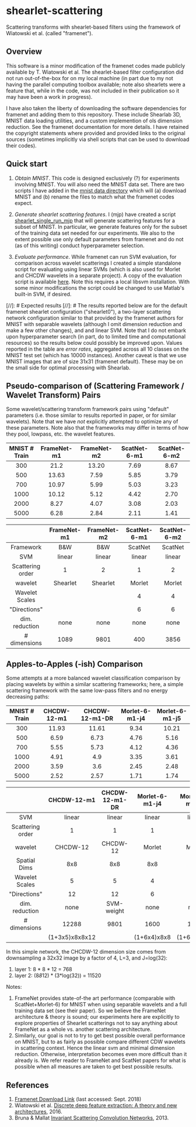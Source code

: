 # shearlet-scattering
Scattering transforms with shearlet-based filters using the framework of Wiatowski et al.  (called "framenet").


## Overview
This software is a minor modification of the framenet codes made publicly available by T. Wiatowski et al.  The shearlet-based filter configuration did not run out-of-the-box for on my local machine (in part due to my not having the parallel computing toolbox available; note also shearlets were a feature that, while in the code, was not included in their publication so it may have been a work in progress).  

I have also taken the liberty of downloading the software dependencies for framenet and adding them to this repository.  These include Shearlab 3D, MNIST data loading utilities, and a custom implemention of ols dimension reduction.  See the framenet documentation for more details.  I have retained the copyright statements where provided and provided links to the original sources (sometimes implicitly via shell scripts that can be used to download their codes).

## Quick start

1.  *Obtain MNIST*.  This code is designed exclusively (?) for experiments involving MNIST. You will also need the MNIST data set.  There are two scripts I have added in  the [mnist data directory](./src/framenet/MNIST_dataset) which will (a) download MNIST and (b) rename the files to match what the framenet codes expect.  

2.  *Generate shearlet scattering features*.  I (mjp) have created a script [shearlet_single_run_mjp](./src/framenet/shearlet_single_run_mjp.m) that will generate scattering features for a subset of MNIST.  In particular, we generate features only for the subset of the training data set needed for our experiments.  We also to the extent possible use only default parameters from framenet and do not (as of this writing) conduct hyperparameter selection.

3.  *Evaluate performance*.  While framenet can run SVM evaluation, for comparison across wavelet scatterings I created a simple standalone script for evaluating using linear SVMs (which is also used for Morlet and CHCDW wavelets in a separate project).  A copy of the evaluation script is available [here](./src/evaluation/classify_main.m).  Note this requires a local libsvm installation.  With some minor modifications the script could be changed to use Matlab's built-in SVM, if desired.

[//]: # Expected results
[//]: # The results reported below are for the default framenet shearlet configuration ("shearlet0"), a two-layer scattering network configuration similar to that provided by the framenet authors for MNIST with separable wavelets (although I omit dimension reduction and make a few other changes), and and linear SVM.  Note that I do not embark upon hyperparameter search (in part, do to limited time and computational resources) so the results below could possibly be improved upon.  Values reported in the table are *error rates*, aggregated across all 10 classes on the MNIST test set (which has 10000 instances).
Another caveat is that we use MNIST images that are of size 31x31 (framenet default).  These may be on the small side for optimal processing with Shearlab.

## Pseudo-comparison of (Scattering Framework / Wavelet Transform) Pairs

Some wavelet/scattering transform framework pairs using "default" parameters (i.e. those similar to results reported in paper, or for similar wavelets).  Note that we have *not* explicitly attempted to optimize any of these parameters.  Note also that the frameworks may differ in terms of how they pool, lowpass, etc. the wavelet features.


| MNIST # Train | FrameNet-m1 | FrameNet-m2 | ScatNet-6-m1 | ScatNet-6-m2 |
|      :---:    |   :---:     |    :---:    |  :---:       |  :---:       |
|    300        |   21.2      |   13.20     |  7.69        | 8.67         |
|    500        |   13.63     |  7.59       |  5.85        | 3.79         |
|    700        |   10.97     |   5.99      |  5.03        | 3.23         |
|    1000       |   10.12     |  5.12       |  4.42        | 2.70         |
|    2000       |   8.27      |  4.07       |  3.08        | 2.03         |
|    5000       |   6.28      |  2.84       |  2.11        | 1.41         |


|                     | FrameNet-m1 | FrameNet-m2 |  ScatNet-6-m1 | ScatNet-6-m2 |
|  :---:              | :---:       |     :---:   |   :---:       | :---:        |
| Framework           | B&W         | B&W         |   ScatNet     | ScatNet      |
| SVM                 | linear      | linear      |   linear      | linear       |
| Scattering order    | 1           |   2         |  1            | 2            |
| wavelet             | Shearlet    | Shearlet    |   Morlet      | Morlet       |
| Wavelet Scales      |             |             |   4           |  4           | 
| "Directions"        |             |             |   6           |  6           |
| dim. reduction      | none        | none        |  none         | none         |
|  # dimensions       | 1089        | 9801        |   400         | 3856         |


## Apples-to-Apples (-ish) Comparison

Some attempts at a more balanced wavelet classification comparison by placing wavelets by within a similar scattering frameworks; here, a simple scattering framework with the same low-pass filters and no energy decreasing paths:

| MNIST # Train | CHCDW-12-m1  | CHCDW-12-m1-DR   |  Morlet-6-m1-j4 | Morlet-6-m1-j5 |
|      :---:    |   :---:      | :---:            |  :---:          | :---:          |
|    300        |    11.93     | 11.61            |  9.34           | 10.21          |
|    500        |   6.59       | 6.73             |  4.76           | 5.16           |
|    700        |    5.55      |  5.73            |  4.12           | 4.36           |
|    1000       |     4.91     |   4.9            |  3.35           | 3.61           |
|    2000       |     3.59     |   3.6            |  2.45           | 2.48           |
|    5000       |     2.52     |   2.57           |  1.71           | 1.74           |

|                     | CHCDW-12-m1    | CHCDW-12-m1-DR | Morlet-6-m1-j4 | Morlet-6-m1-j5 |
|  :---:              | :---:          |  :---:         | :---:          |  :---:         |
| SVM                 | linear         | linear         | linear         | linear         |
| Scattering order    |  1             | 1              |  1             | 1              |
| wavelet             | CHCDW-12       | CHCDW-12       |  Morlet        | Morlet         |
| Spatial Dims        | 8x8            |  8x8           |  8x8           |  8x8           |
| Wavelet Scales      |  5             |  5             |  4             |  5             |
| "Directions"        | 12             |  12            |  6             |  6             |
| dim. reduction      | none           | SVM-weight     | none           |  none          |
|  # dimensions       | 12288          |  9801          |  1600          |  1984          |
|                     | (1+3x5)x8x8x12 |                | (1+6x4)x8x8    | (1+6x4)x8x8    |

In this simple network, the CHCDW-12 dimension size comes from downsampling a 32x32 image by a factor of 4, L=3, and J=log(32):
1. layer 1: 8 * 8 * 12 = 768
2. layer 2: (8*8*12) * (3*log(32)) = 11520

Notes:
1. FrameNet provides state-of-the art performance (comparable with ScatNet+Morlet-6) for MNIST when using separable wavelets and a full training data set (see their paper).  So we believe the FrameNet architecture & theory is sound; our experiments here are explicitly to explore properties of Shearlet scatterings not to say anything about FrameNet as a whole vs. another scattering architecture.
2.  Similarly, our goal is not to try to get best possible overall performance on MNIST, but to as fairly as possible compare different CDW wavelets in scattering context.  Hence the linear svm and minimal dimension reduction.  Otherwise, interpretation becomes even more difficult than it already is.  We refer reader to FrameNet and ScatNet papers for what is possible when all measures are taken to get best possible results.

## References

1.  [Framenet Download Link](https://www.nari.ee.ethz.ch/commth/research/downloads/dl_feat_extract.html) (last accessed: Sept. 2018)
2.  Wiatowski et al. [Discrete deep feature extraction: A theory and new architectures](https://www.nari.ee.ethz.ch/commth/pubs/p/ICML2016), 2016.
3.  Bruna & Mallat [Invariant Scattering Convolution Networks](https://www.di.ens.fr/~mallat/papiers/Bruna-Mallat-Pami-Scat.pdf), 2013.
